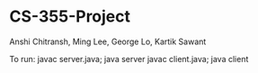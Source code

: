 # CS-355-Project

Anshi Chitransh, Ming Lee, George Lo, Kartik Sawant

To run:
javac server.java; java server
javac client.java; java client